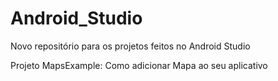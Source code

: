 # Android_Studio

Novo repositório para os projetos feitos no Android Studio

Projeto MapsExample: Como adicionar Mapa ao seu aplicativo
